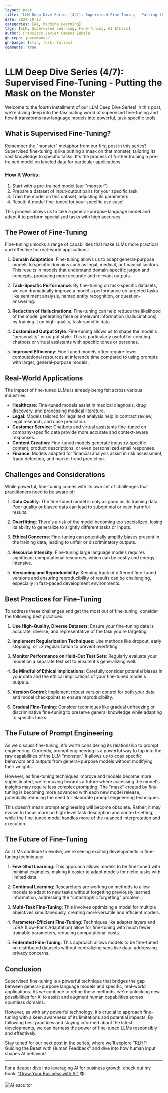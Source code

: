 ```yaml
---
layout: post
title: "LLM Deep Dive Series (4/7): Supervised Fine-Tuning - Putting the Mask on the Monster"
date: 2024-10-13
categories: [AI, Machine Learning]
tags: [LLM, Supervised Learning, Fine-Tuning, AI Ethics]
author: Francisco Javier Campos Zabala
gh-repo: javcamposz/
gh-badge: [star, fork, follow]
comments: true
---
```


# LLM Deep Dive Series (4/7): Supervised Fine-Tuning - Putting the Mask on the Monster

Welcome to the fourth installment of our LLM Deep Dive Series! In this post, we're diving deep into the fascinating world of supervised fine-tuning and how it transforms raw language models into powerful, task-specific tools.

## What is Supervised Fine-Tuning?

Remember the "monster" metaphor from our first post in this series? Supervised fine-tuning is like putting a mask on that monster, tailoring its vast knowledge to specific tasks. It's the process of further training a pre-trained model on labeled data for particular applications.

### How It Works:

1. Start with a pre-trained model (our "monster")
2. Prepare a dataset of input-output pairs for your specific task
3. Train the model on this dataset, adjusting its parameters
4. Result: A model fine-tuned for your specific use case!

This process allows us to take a general-purpose language model and adapt it to perform specialized tasks with high accuracy.

## The Power of Fine-Tuning

Fine-tuning unlocks a range of capabilities that make LLMs more practical and effective for real-world applications:

1. **Domain Adaptation**: Fine-tuning allows us to adapt general-purpose models to specific domains such as legal, medical, or financial sectors. This results in models that understand domain-specific jargon and concepts, producing more accurate and relevant outputs.

2. **Task-Specific Performance**: By fine-tuning on task-specific datasets, we can dramatically improve a model's performance on targeted tasks like sentiment analysis, named entity recognition, or question-answering.

3. **Reduction of Hallucinations**: Fine-tuning can help reduce the likelihood of the model generating false or irrelevant information (hallucinations) by training it on high-quality, task-specific data.

4. **Customized Output Style**: Fine-tuning allows us to shape the model's "personality" or output style. This is particularly useful for creating chatbots or virtual assistants with specific tones or personas.

5. **Improved Efficiency**: Fine-tuned models often require fewer computational resources at inference time compared to using prompts with larger, general-purpose models.

## Real-World Applications

The impact of fine-tuned LLMs is already being felt across various industries:

- **Healthcare**: Fine-tuned models assist in medical diagnosis, drug discovery, and processing medical literature.
- **Legal**: Models tailored for legal text analysis help in contract review, legal research, and case prediction.
- **Customer Service**: Chatbots and virtual assistants fine-tuned on company-specific data provide more accurate and context-aware responses.
- **Content Creation**: Fine-tuned models generate industry-specific content, product descriptions, or even personalized email responses.
- **Finance**: Models adapted for financial analysis assist in risk assessment, fraud detection, and market trend prediction.

## Challenges and Considerations

While powerful, fine-tuning comes with its own set of challenges that practitioners need to be aware of:

1. **Data Quality**: The fine-tuned model is only as good as its training data. Poor quality or biased data can lead to suboptimal or even harmful results.

2. **Overfitting**: There's a risk of the model becoming too specialized, losing its ability to generalize to slightly different tasks or inputs.

3. **Ethical Concerns**: Fine-tuning can potentially amplify biases present in the training data, leading to unfair or discriminatory outputs.

4. **Resource Intensity**: Fine-tuning large language models requires significant computational resources, which can be costly and energy-intensive.

5. **Versioning and Reproducibility**: Keeping track of different fine-tuned versions and ensuring reproducibility of results can be challenging, especially in fast-paced development environments.

## Best Practices for Fine-Tuning

To address these challenges and get the most out of fine-tuning, consider the following best practices:

1. **Use High-Quality, Diverse Datasets**: Ensure your fine-tuning data is accurate, diverse, and representative of the task you're targeting.

2. **Implement Regularization Techniques**: Use methods like dropout, early stopping, or L2 regularization to prevent overfitting.

3. **Monitor Performance on Held-Out Test Sets**: Regularly evaluate your model on a separate test set to ensure it's generalizing well.

4. **Be Mindful of Ethical Implications**: Carefully consider potential biases in your data and the ethical implications of your fine-tuned model's outputs.

5. **Version Control**: Implement robust version control for both your data and model checkpoints to ensure reproducibility.

6. **Gradual Fine-Tuning**: Consider techniques like gradual unfreezing or discriminative fine-tuning to preserve general knowledge while adapting to specific tasks.

## The Future of Prompt Engineering

As we discuss fine-tuning, it's worth considering its relationship to prompt engineering. Currently, prompt engineering is a powerful way to tap into the raw capabilities of the LLM "monster." It allows us to coax specific behaviors and outputs from general-purpose models without modifying their weights.

However, as fine-tuning techniques improve and models become more sophisticated, we're moving towards a future where accessing the model's insights may require less complex prompting. The "mask" created by fine-tuning is becoming more advanced with each new model release, potentially reducing the need for elaborate prompt engineering techniques.

This doesn't mean prompt engineering will become obsolete. Rather, it may evolve to focus more on high-level task description and context-setting, while the fine-tuned model handles more of the nuanced interpretation and execution.

## The Future of Fine-Tuning

As LLMs continue to evolve, we're seeing exciting developments in fine-tuning techniques:

1. **Few-Shot Learning**: This approach allows models to be fine-tuned with minimal examples, making it easier to adapt models for niche tasks with limited data.

2. **Continual Learning**: Researchers are working on methods to allow models to adapt to new tasks without forgetting previously learned information, addressing the "catastrophic forgetting" problem.

3. **Multi-Task Fine-Tuning**: This involves optimizing a model for multiple objectives simultaneously, creating more versatile and efficient models.

4. **Parameter-Efficient Fine-Tuning**: Techniques like adapter layers and LoRA (Low-Rank Adaptation) allow for fine-tuning with much fewer trainable parameters, reducing computational costs.

5. **Federated Fine-Tuning**: This approach allows models to be fine-tuned on distributed datasets without centralizing sensitive data, addressing privacy concerns.

## Conclusion

Supervised fine-tuning is a powerful technique that bridges the gap between general-purpose language models and specific, real-world applications. As we continue to refine these methods, we're unlocking new possibilities for AI to assist and augment human capabilities across countless domains.

However, as with any powerful technology, it's crucial to approach fine-tuning with a keen awareness of its limitations and potential impacts. By following best practices and staying informed about the latest developments, we can harness the power of fine-tuned LLMs responsibly and effectively.

Stay tuned for our next post in the series, where we'll explore "RLHF: Guiding the Beast with Human Feedback" and dive into how human input shapes AI behavior!

---

For a deeper dive into leveraging AI for business growth, check out my book: ["Grow Your Business with AI"](https://bit.ly/4b31PEG) 📚

![AI escultor](/AI_escultor.jpeg)